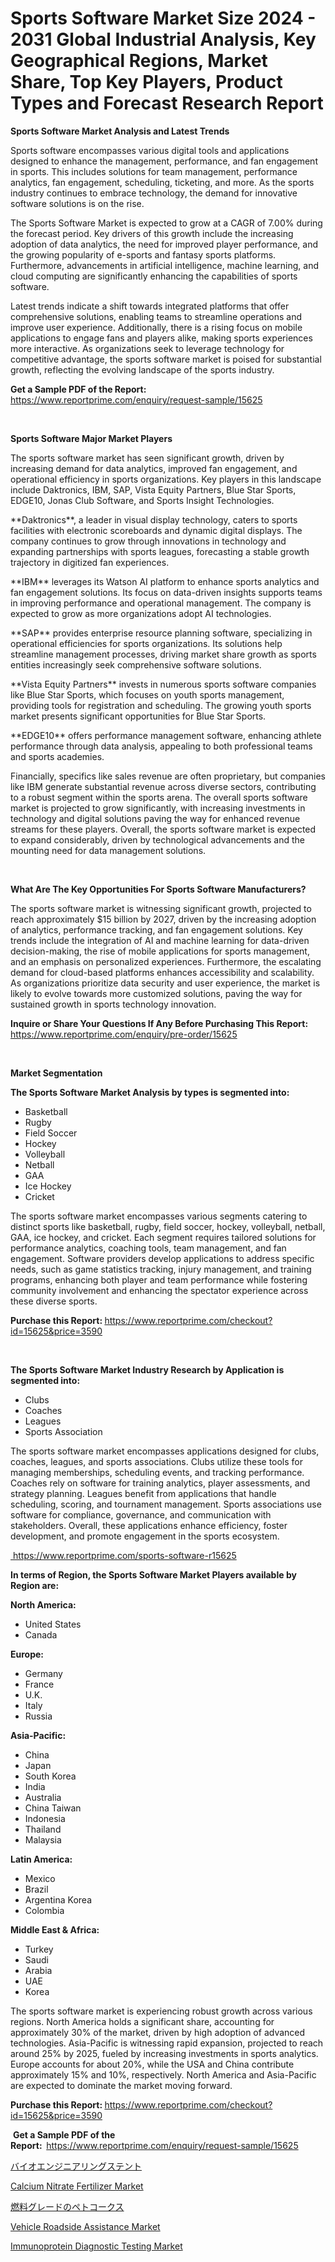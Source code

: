 <p><h1>Sports Software Market Size 2024 - 2031 Global Industrial Analysis, Key Geographical Regions, Market Share, Top Key Players, Product Types and Forecast Research Report</h1></p><p><strong>Sports Software Market Analysis and Latest Trends</strong></p>
<p><p>Sports software encompasses various digital tools and applications designed to enhance the management, performance, and fan engagement in sports. This includes solutions for team management, performance analytics, fan engagement, scheduling, ticketing, and more. As the sports industry continues to embrace technology, the demand for innovative software solutions is on the rise.</p><p>The Sports Software Market is expected to grow at a CAGR of 7.00% during the forecast period. Key drivers of this growth include the increasing adoption of data analytics, the need for improved player performance, and the growing popularity of e-sports and fantasy sports platforms. Furthermore, advancements in artificial intelligence, machine learning, and cloud computing are significantly enhancing the capabilities of sports software.</p><p>Latest trends indicate a shift towards integrated platforms that offer comprehensive solutions, enabling teams to streamline operations and improve user experience. Additionally, there is a rising focus on mobile applications to engage fans and players alike, making sports experiences more interactive. As organizations seek to leverage technology for competitive advantage, the sports software market is poised for substantial growth, reflecting the evolving landscape of the sports industry.</p></p>
<p><strong>Get a Sample PDF of the Report:&nbsp;</strong> <a href="https://www.reportprime.com/enquiry/request-sample/15625">https://www.reportprime.com/enquiry/request-sample/15625</a></p>
<p>&nbsp;</p>
<p><strong>Sports Software Major Market Players</strong></p>
<p><p>The sports software market has seen significant growth, driven by increasing demand for data analytics, improved fan engagement, and operational efficiency in sports organizations. Key players in this landscape include Daktronics, IBM, SAP, Vista Equity Partners, Blue Star Sports, EDGE10, Jonas Club Software, and Sports Insight Technologies.</p><p>**Daktronics**, a leader in visual display technology, caters to sports facilities with electronic scoreboards and dynamic digital displays. The company continues to grow through innovations in technology and expanding partnerships with sports leagues, forecasting a stable growth trajectory in digitized fan experiences.</p><p>**IBM** leverages its Watson AI platform to enhance sports analytics and fan engagement solutions. Its focus on data-driven insights supports teams in improving performance and operational management. The company is expected to grow as more organizations adopt AI technologies.</p><p>**SAP** provides enterprise resource planning software, specializing in operational efficiencies for sports organizations. Its solutions help streamline management processes, driving market share growth as sports entities increasingly seek comprehensive software solutions.</p><p>**Vista Equity Partners** invests in numerous sports software companies like Blue Star Sports, which focuses on youth sports management, providing tools for registration and scheduling. The growing youth sports market presents significant opportunities for Blue Star Sports.</p><p>**EDGE10** offers performance management software, enhancing athlete performance through data analysis, appealing to both professional teams and sports academies. </p><p>Financially, specifics like sales revenue are often proprietary, but companies like IBM generate substantial revenue across diverse sectors, contributing to a robust segment within the sports arena. The overall sports software market is projected to grow significantly, with increasing investments in technology and digital solutions paving the way for enhanced revenue streams for these players. Overall, the sports software market is expected to expand considerably, driven by technological advancements and the mounting need for data management solutions.</p></p>
<p>&nbsp;</p>
<p><strong>What Are The Key Opportunities For Sports Software Manufacturers?</strong></p>
<p><p>The sports software market is witnessing significant growth, projected to reach approximately $15 billion by 2027, driven by the increasing adoption of analytics, performance tracking, and fan engagement solutions. Key trends include the integration of AI and machine learning for data-driven decision-making, the rise of mobile applications for sports management, and an emphasis on personalized experiences. Furthermore, the escalating demand for cloud-based platforms enhances accessibility and scalability. As organizations prioritize data security and user experience, the market is likely to evolve towards more customized solutions, paving the way for sustained growth in sports technology innovation.</p></p>
<p><strong>Inquire or Share Your Questions If Any Before Purchasing This Report:</strong> <a href="https://www.reportprime.com/enquiry/pre-order/15625">https://www.reportprime.com/enquiry/pre-order/15625</a></p>
<p>&nbsp;</p>
<p><strong>Market Segmentation</strong></p>
<p><strong>The Sports Software Market Analysis by types is segmented into:</strong></p>
<p><ul><li>Basketball</li><li>Rugby</li><li>Field Soccer</li><li>Hockey</li><li>Volleyball</li><li>Netball</li><li>GAA</li><li>Ice Hockey</li><li>Cricket</li></ul></p>
<p><p>The sports software market encompasses various segments catering to distinct sports like basketball, rugby, field soccer, hockey, volleyball, netball, GAA, ice hockey, and cricket. Each segment requires tailored solutions for performance analytics, coaching tools, team management, and fan engagement. Software providers develop applications to address specific needs, such as game statistics tracking, injury management, and training programs, enhancing both player and team performance while fostering community involvement and enhancing the spectator experience across these diverse sports.</p></p>
<p><strong>Purchase this Report:&nbsp;</strong><a href="https://www.reportprime.com/checkout?id=15625&price=3590">https://www.reportprime.com/checkout?id=15625&price=3590</a></p>
<p>&nbsp;</p>
<p><strong>The Sports Software Market Industry Research by Application is segmented into:</strong></p>
<p><ul><li>Clubs</li><li>Coaches</li><li>Leagues</li><li>Sports Association</li></ul></p>
<p><p>The sports software market encompasses applications designed for clubs, coaches, leagues, and sports associations. Clubs utilize these tools for managing memberships, scheduling events, and tracking performance. Coaches rely on software for training analytics, player assessments, and strategy planning. Leagues benefit from applications that handle scheduling, scoring, and tournament management. Sports associations use software for compliance, governance, and communication with stakeholders. Overall, these applications enhance efficiency, foster development, and promote engagement in the sports ecosystem.</p></p>
<p><a href="https://www.reportprime.com/sports-software-r15625">&nbsp;https://www.reportprime.com/sports-software-r15625</a></p>
<p><strong>In terms of Region, the Sports Software Market Players available by Region are:</strong></p>
<p>
    <p> <strong> North America: </strong>
        <ul>
            <li>United States</li>
            <li>Canada</li>
        </ul>
        </p> 
    <p> <strong> Europe: </strong>
        <ul>
            <li>Germany</li>
            <li>France</li>
            <li>U.K.</li>
            <li>Italy</li>
            <li>Russia</li>
        </ul>
        </p> 
    <p> <strong> Asia-Pacific: </strong>
        <ul>
            <li>China</li>
            <li>Japan</li>
            <li>South Korea</li>
            <li>India</li>
            <li>Australia</li>
            <li>China Taiwan</li>
            <li>Indonesia</li>
            <li>Thailand</li>
            <li>Malaysia</li>
        </ul>
        </p> 
    <p> <strong> Latin America: </strong>
        <ul>
            <li>Mexico</li>
            <li>Brazil</li>
            <li>Argentina Korea</li>
            <li>Colombia</li>
        </ul>
        </p> 
    <p> <strong> Middle East & Africa: </strong>
        <ul>
            <li>Turkey</li>
            <li>Saudi</li>
            <li>Arabia</li>
            <li>UAE</li>
            <li>Korea</li>
        </ul>
    </p>
    </p>
<p><p>The sports software market is experiencing robust growth across various regions. North America holds a significant share, accounting for approximately 30% of the market, driven by high adoption of advanced technologies. Asia-Pacific is witnessing rapid expansion, projected to reach around 25% by 2025, fueled by increasing investments in sports analytics. Europe accounts for about 20%, while the USA and China contribute approximately 15% and 10%, respectively. North America and Asia-Pacific are expected to dominate the market moving forward.</p></p>
<p><strong>Purchase this Report: </strong><a href="https://www.reportprime.com/checkout?id=15625&price=3590">https://www.reportprime.com/checkout?id=15625&price=3590</a></p>
<p>&nbsp;<strong>Get a Sample PDF of the Report:&nbsp;&nbsp;</strong><a href="https://www.reportprime.com/enquiry/request-sample/15625">https://www.reportprime.com/enquiry/request-sample/15625</a></p>
<p><strong></strong></p>
<p><p><a href="https://medium.com/@janrona788520/bio-engineered-stent-market-%E3%81%AE%E3%82%B0%E3%83%AD%E3%83%BC%E3%83%90%E3%83%AB%E5%B8%82%E5%A0%B4%E6%A6%82%E8%A6%81%E3%81%AF-%E4%B8%96%E7%95%8C%E3%81%8A%E3%82%88%E3%81%B3%E4%B8%BB%E8%A6%81%E5%B8%82%E5%A0%B4%E3%81%AB%E3%81%8A%E3%81%91%E3%82%8B%E6%A5%AD%E7%95%8C%E3%81%AB%E5%BD%B1%E9%9F%BF%E3%82%92%E4%B8%8E%E3%81%88%E3%82%8B%E4%B8%BB%E8%A6%81%E3%81%AA%E3%83%88%E3%83%AC%E3%83%B3%E3%83%89%E3%81%AB%E3%81%A4%E3%81%84%E3%81%A6-%E7%8B%AC%E8%87%AA%E3%81%AE%E8%A6%96%E7%82%B9%E3%82%92%E6%8F%90%E4%BE%9B%E3%81%97%E3%81%BE%E3%81%99-ea980d461280?postPublishedType=initial">バイオエンジニアリングステント</a></p><p><a href="https://medium.com/@shanieprice69879/the-calcium-nitrate-fertilizer-market-is-anticipated-to-experience-significant-growth-with-a-0975ed022fdf">Calcium Nitrate Fertilizer Market</a></p><p><a href="https://medium.com/@janrona788520/fuel-grade-petcoke-market-%E3%81%AF-%E3%82%B3%E3%82%B9%E3%83%88%E7%AE%A1%E7%90%86%E3%81%A8%E5%8A%B9%E7%8E%87%E5%90%91%E4%B8%8A%E3%82%92%E5%84%AA%E5%85%88%E3%81%97%E3%81%BE%E3%81%99-%E3%81%95%E3%82%89%E3%81%AB-%E5%A0%B1%E5%91%8A%E6%9B%B8%E3%81%AF%E5%B8%82%E5%A0%B4%E3%81%AE%E9%9C%80%E8%A6%81%E9%9D%A2%E3%81%A8%E4%BE%9B%E7%B5%A6%E9%9D%A2%E3%81%AE%E4%B8%A1%E6%96%B9%E3%82%92%E3%82%AB%E3%83%90%E3%83%BC%E3%81%97%E3%81%A6%E3%81%84%E3%81%BE%E3%81%99-fuel-grade-petcoke-b31843857e53?postPublishedType=initial">燃料グレードのペトコークス</a></p><p><a href="https://issuu.com/reportprime-2/docs/vehicle-roadside-assistance-market-_2fc9ae740b1afd">Vehicle Roadside Assistance Market</a></p><p><a href="https://github.com/dringals/Market-Research-Report-List-5/blob/main/immunoprotein-diagnostic-testing-market.md">Immunoprotein Diagnostic Testing Market</a></p></p>